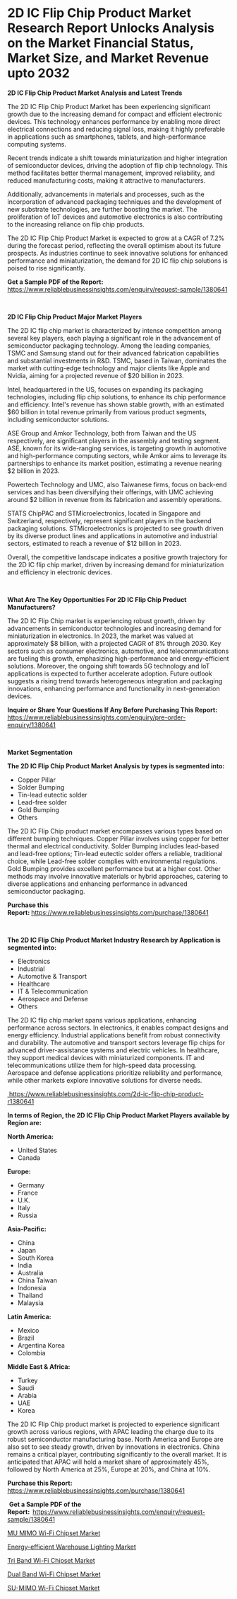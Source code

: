 <p><h1>2D IC Flip Chip Product Market Research Report Unlocks Analysis on the Market Financial Status, Market Size, and Market Revenue upto 2032</h1></p><p><strong>2D IC Flip Chip Product Market Analysis and Latest Trends</strong></p>
<p><p>The 2D IC Flip Chip Product Market has been experiencing significant growth due to the increasing demand for compact and efficient electronic devices. This technology enhances performance by enabling more direct electrical connections and reducing signal loss, making it highly preferable in applications such as smartphones, tablets, and high-performance computing systems. </p><p>Recent trends indicate a shift towards miniaturization and higher integration of semiconductor devices, driving the adoption of flip chip technology. This method facilitates better thermal management, improved reliability, and reduced manufacturing costs, making it attractive to manufacturers. </p><p>Additionally, advancements in materials and processes, such as the incorporation of advanced packaging techniques and the development of new substrate technologies, are further boosting the market. The proliferation of IoT devices and automotive electronics is also contributing to the increasing reliance on flip chip products.</p><p>The 2D IC Flip Chip Product Market is expected to grow at a CAGR of 7.2% during the forecast period, reflecting the overall optimism about its future prospects. As industries continue to seek innovative solutions for enhanced performance and miniaturization, the demand for 2D IC flip chip solutions is poised to rise significantly.</p></p>
<p><strong>Get a Sample PDF of the Report:&nbsp;</strong> <a href="https://www.reliablebusinessinsights.com/enquiry/request-sample/1380641?utm_campaign=1113&utm_medium=2&utm_source=Github&utm_content=ia&utm_term=12022025&utm_id=2d-ic-flip-chip-product">https://www.reliablebusinessinsights.com/enquiry/request-sample/1380641</a></p>
<p>&nbsp;</p>
<p><strong>2D IC Flip Chip Product Major Market Players</strong></p>
<p><p>The 2D IC flip chip market is characterized by intense competition among several key players, each playing a significant role in the advancement of semiconductor packaging technology. Among the leading companies, TSMC and Samsung stand out for their advanced fabrication capabilities and substantial investments in R&D. TSMC, based in Taiwan, dominates the market with cutting-edge technology and major clients like Apple and Nvidia, aiming for a projected revenue of $20 billion in 2023. </p><p>Intel, headquartered in the US, focuses on expanding its packaging technologies, including flip chip solutions, to enhance its chip performance and efficiency. Intel's revenue has shown stable growth, with an estimated $60 billion in total revenue primarily from various product segments, including semiconductor solutions.</p><p>ASE Group and Amkor Technology, both from Taiwan and the US respectively, are significant players in the assembly and testing segment. ASE, known for its wide-ranging services, is targeting growth in automotive and high-performance computing sectors, while Amkor aims to leverage its partnerships to enhance its market position, estimating a revenue nearing $2 billion in 2023.</p><p>Powertech Technology and UMC, also Taiwanese firms, focus on back-end services and has been diversifying their offerings, with UMC achieving around $2 billion in revenue from its fabrication and assembly operations.</p><p>STATS ChipPAC and STMicroelectronics, located in Singapore and Switzerland, respectively, represent significant players in the backend packaging solutions. STMicroelectronics is projected to see growth driven by its diverse product lines and applications in automotive and industrial sectors, estimated to reach a revenue of $12 billion in 2023.</p><p>Overall, the competitive landscape indicates a positive growth trajectory for the 2D IC flip chip market, driven by increasing demand for miniaturization and efficiency in electronic devices.</p></p>
<p>&nbsp;</p>
<p><strong>What Are The Key Opportunities For 2D IC Flip Chip Product Manufacturers?</strong></p>
<p><p>The 2D IC Flip Chip market is experiencing robust growth, driven by advancements in semiconductor technologies and increasing demand for miniaturization in electronics. In 2023, the market was valued at approximately $8 billion, with a projected CAGR of 8% through 2030. Key sectors such as consumer electronics, automotive, and telecommunications are fueling this growth, emphasizing high-performance and energy-efficient solutions. Moreover, the ongoing shift towards 5G technology and IoT applications is expected to further accelerate adoption. Future outlook suggests a rising trend towards heterogeneous integration and packaging innovations, enhancing performance and functionality in next-generation devices.</p></p>
<p><strong>Inquire or Share Your Questions If Any Before Purchasing This Report:</strong> <a href="https://www.reliablebusinessinsights.com/enquiry/pre-order-enquiry/1380641?utm_campaign=1113&utm_medium=2&utm_source=Github&utm_content=ia&utm_term=12022025&utm_id=2d-ic-flip-chip-product">https://www.reliablebusinessinsights.com/enquiry/pre-order-enquiry/1380641</a></p>
<p>&nbsp;</p>
<p><strong>Market Segmentation</strong></p>
<p><strong>The 2D IC Flip Chip Product Market Analysis by types is segmented into:</strong></p>
<p><ul><li>Copper Pillar</li><li>Solder Bumping</li><li>Tin-lead eutectic solder</li><li>Lead-free solder</li><li>Gold Bumping</li><li>Others</li></ul></p>
<p><p>The 2D IC Flip Chip product market encompasses various types based on different bumping techniques. Copper Pillar involves using copper for better thermal and electrical conductivity. Solder Bumping includes lead-based and lead-free options; Tin-lead eutectic solder offers a reliable, traditional choice, while Lead-free solder complies with environmental regulations. Gold Bumping provides excellent performance but at a higher cost. Other methods may involve innovative materials or hybrid approaches, catering to diverse applications and enhancing performance in advanced semiconductor packaging.</p></p>
<p><strong>Purchase this Report:&nbsp;</strong><a href="https://www.reliablebusinessinsights.com/purchase/1380641?utm_campaign=1113&utm_medium=2&utm_source=Github&utm_content=ia&utm_term=12022025&utm_id=2d-ic-flip-chip-product">https://www.reliablebusinessinsights.com/purchase/1380641</a></p>
<p>&nbsp;</p>
<p><strong>The 2D IC Flip Chip Product Market Industry Research by Application is segmented into:</strong></p>
<p><ul><li>Electronics</li><li>Industrial</li><li>Automotive & Transport</li><li>Healthcare</li><li>IT & Telecommunication</li><li>Aerospace and Defense</li><li>Others</li></ul></p>
<p><p>The 2D IC flip chip market spans various applications, enhancing performance across sectors. In electronics, it enables compact designs and energy efficiency. Industrial applications benefit from robust connectivity and durability. The automotive and transport sectors leverage flip chips for advanced driver-assistance systems and electric vehicles. In healthcare, they support medical devices with miniaturized components. IT and telecommunications utilize them for high-speed data processing. Aerospace and defense applications prioritize reliability and performance, while other markets explore innovative solutions for diverse needs.</p></p>
<p><a href="https://www.reliablebusinessinsights.com/2d-ic-flip-chip-product-r1380641?utm_campaign=1113&utm_medium=2&utm_source=Github&utm_content=ia&utm_term=12022025&utm_id=2d-ic-flip-chip-product">&nbsp;https://www.reliablebusinessinsights.com/2d-ic-flip-chip-product-r1380641</a></p>
<p><strong>In terms of Region, the 2D IC Flip Chip Product Market Players available by Region are:</strong></p>
<p>
    <p> <strong> North America: </strong>
        <ul>
            <li>United States</li>
            <li>Canada</li>
        </ul>
        </p> 
    <p> <strong> Europe: </strong>
        <ul>
            <li>Germany</li>
            <li>France</li>
            <li>U.K.</li>
            <li>Italy</li>
            <li>Russia</li>
        </ul>
        </p> 
    <p> <strong> Asia-Pacific: </strong>
        <ul>
            <li>China</li>
            <li>Japan</li>
            <li>South Korea</li>
            <li>India</li>
            <li>Australia</li>
            <li>China Taiwan</li>
            <li>Indonesia</li>
            <li>Thailand</li>
            <li>Malaysia</li>
        </ul>
        </p> 
    <p> <strong> Latin America: </strong>
        <ul>
            <li>Mexico</li>
            <li>Brazil</li>
            <li>Argentina Korea</li>
            <li>Colombia</li>
        </ul>
        </p> 
    <p> <strong> Middle East & Africa: </strong>
        <ul>
            <li>Turkey</li>
            <li>Saudi</li>
            <li>Arabia</li>
            <li>UAE</li>
            <li>Korea</li>
        </ul>
    </p>
    </p>
<p><p>The 2D IC Flip Chip product market is projected to experience significant growth across various regions, with APAC leading the charge due to its robust semiconductor manufacturing base. North America and Europe are also set to see steady growth, driven by innovations in electronics. China remains a critical player, contributing significantly to the overall market. It is anticipated that APAC will hold a market share of approximately 45%, followed by North America at 25%, Europe at 20%, and China at 10%.</p></p>
<p><strong>Purchase this Report: </strong><a href="https://www.reliablebusinessinsights.com/purchase/1380641?utm_campaign=1113&utm_medium=2&utm_source=Github&utm_content=ia&utm_term=12022025&utm_id=2d-ic-flip-chip-product">https://www.reliablebusinessinsights.com/purchase/1380641</a></p>
<p>&nbsp;<strong>Get a Sample PDF of the Report:&nbsp;&nbsp;</strong><a href="https://www.reliablebusinessinsights.com/enquiry/request-sample/1380641?utm_campaign=1113&utm_medium=2&utm_source=Github&utm_content=ia&utm_term=12022025&utm_id=2d-ic-flip-chip-product">https://www.reliablebusinessinsights.com/enquiry/request-sample/1380641</a></p>
<p><strong></strong></p>
<p><p><a href="https://github.com/chinwonhanie/Market-Research-Report-List-1/blob/main/mu-mimo-wi-fi-chipset-market.md?utm_campaign=1113&utm_medium=2&utm_source=Github&utm_content=ia&utm_term=12022025&utm_id=2d-ic-flip-chip-product">MU MIMO Wi-Fi Chipset Market</a></p><p><a href="https://github.com/amoakuolaopa/Market-Research-Report-List-1/blob/main/energy-efficient-warehouse-lighting-market.md?utm_campaign=1113&utm_medium=2&utm_source=Github&utm_content=ia&utm_term=12022025&utm_id=2d-ic-flip-chip-product">Energy-efficient Warehouse Lighting Market</a></p><p><a href="https://github.com/domnikgisken/Market-Research-Report-List-1/blob/main/tri-band-wi-fi-chipset-market.md?utm_campaign=1113&utm_medium=2&utm_source=Github&utm_content=ia&utm_term=12022025&utm_id=2d-ic-flip-chip-product">Tri Band Wi-Fi Chipset Market</a></p><p><a href="https://github.com/ivvrgibi/Market-Research-Report-List-1/blob/main/dual-band-wi-fi-chipset-market.md?utm_campaign=1113&utm_medium=2&utm_source=Github&utm_content=ia&utm_term=12022025&utm_id=2d-ic-flip-chip-product">Dual Band Wi-Fi Chipset Market</a></p><p><a href="https://github.com/raquinyagua/Market-Research-Report-List-1/blob/main/su-mimo-wi-fi-chipset-market.md?utm_campaign=1113&utm_medium=2&utm_source=Github&utm_content=ia&utm_term=12022025&utm_id=2d-ic-flip-chip-product">SU-MIMO Wi-Fi Chipset Market</a></p></p>